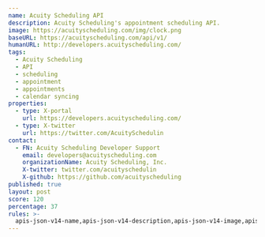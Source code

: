 ```yaml
---
name: Acuity Scheduling API
description: Acuity Scheduling's appointment scheduling API.
image: https://acuityscheduling.com/img/clock.png
baseURL: https://acuityscheduling.com/api/v1/
humanURL: http://developers.acuityscheduling.com/
tags:
  - Acuity Scheduling
  - API
  - scheduling
  - appointment
  - appointments
  - calendar syncing
properties:
  - type: X-portal
    url: https://developers.acuityscheduling.com/
  - type: X-twitter
    url: https://twitter.com/AcuitySchedulin
contact:
  - FN: Acuity Scheduling Developer Support
    email: developers@acuityscheduling.com
    organizationName: Acuity Scheduling, Inc.
    X-twitter: twitter.com/acuityschedulin
    X-github: https://github.com/acuityscheduling
published: true
layout: post
score: 120
percentage: 37
rules: >-
  apis-json-v14-name,apis-json-v14-description,apis-json-v14-image,apis-json-v14-url,apis-json-v14-apis-name,apis-json-v14-apis-description,apis-json-v14-apis-image,apis-json-v14-apis-baseURL,apis-json-v14-apis-humanURL,apis-json-v14-apis-tags,apis-json-v14-maintainers,apis-json-v14-maintainers-fn,apis-json-v14-maintainers-email,apis-json-v14-tags
---
```

